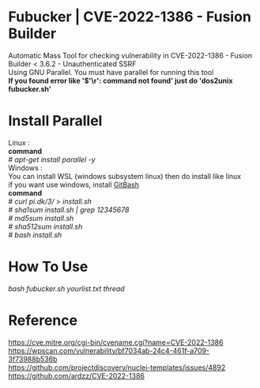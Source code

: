 # Fubucker | CVE-2022-1386 - Fusion Builder
Automatic Mass Tool for checking vulnerability in CVE-2022-1386 - Fusion Builder < 3.6.2 - Unauthenticated SSRF<br>Using GNU Parallel. You must have parallel for running this tool<br><b>If you found error like '$'\r': command not found' just do 'dos2unix fubucker.sh'</b>
# Install Parallel
Linux : <br>
<b>command</b> <br># <i>apt-get install parallel -y</i><br>
Windows : <br>
You can install WSL (windows subsystem linux) then do install like linux<br>if you want use windows, install <a href="https://git-scm.com/download/win">GitBash</a><br>
<b>command</b> <br># <i>curl pi.dk/3/ > install.sh <br># sha1sum install.sh | grep 12345678 <br># md5sum install.sh <br># sha512sum install.sh <br># bash install.sh</i><br>
# How To Use
<i>bash fubucker.sh yourlist.txt thread</i>
# Reference
https://cve.mitre.org/cgi-bin/cvename.cgi?name=CVE-2022-1386<br>
https://wpscan.com/vulnerability/bf7034ab-24c4-461f-a709-3f73988b536b<br>
https://github.com/projectdiscovery/nuclei-templates/issues/4892<br>
https://github.com/ardzz/CVE-2022-1386<br>
